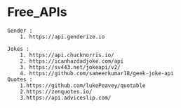 ﻿# Free_APIs

    Gender : 
        1. https://api.genderize.io

    Jokes :
        1. https://api.chucknorris.io/
        2. https://icanhazdadjoke.com/api
        3. https://sv443.net/jokeapi/v2/
        4. https://github.com/sameerkumar18/geek-joke-api
    Quotes :
        1.https://github.com/lukePeavey/quotable
        2.https://zenquotes.io/
        3.https://api.adviceslip.com/
